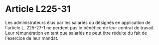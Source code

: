 # Article L225-31

Les administrateurs élus par les salariés ou désignés en application de l'article L. 225-27-1 ne perdent pas le bénéfice de leur contrat de travail. Leur rémunération en tant que salariés ne peut être réduite du fait de l'exercice de leur mandat.
